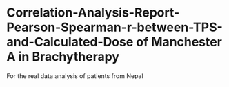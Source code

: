 # Correlation-Analysis-Report-Pearson-Spearman-r-between-TPS-and-Calculated-Dose of Manchester A in Brachytherapy
For the real data analysis of patients from Nepal
